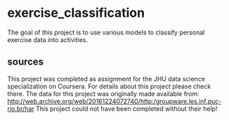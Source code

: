 # exercise_classification
The goal of this project is to use various models to classify personal exercise data into activities.

## sources
This project was completed as assignment for the JHU data science specialization on Coursera. For details about this project please check there.
The data for this project was originally made available from: http://web.archive.org/web/20161224072740/http:/groupware.les.inf.puc-rio.br/har
This project could not have been completed without their help!
